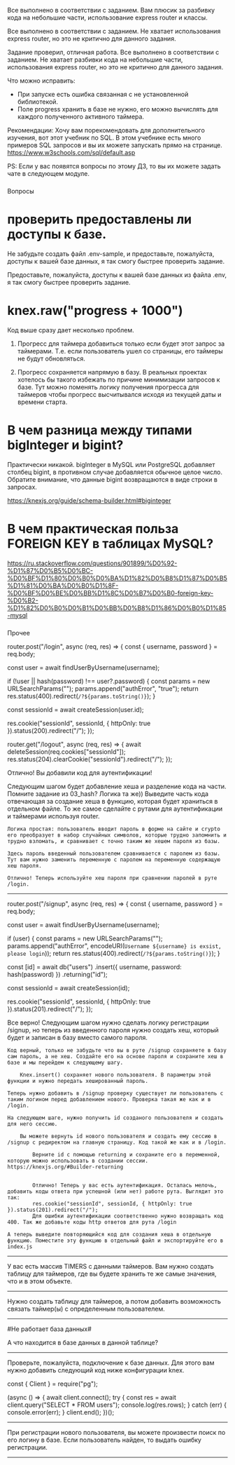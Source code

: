 Все выполнено в соответствии с заданием. Вам плюсик за разбивку кода на небольшие части, использование express router и классы.

Все выполнено в соответствии с заданием. Не хватает использования express router, но это не критично для данного задания.

Задание проверил, отличная работа.
Все выполнено в соответствии с заданием. Не хватает разбивки кода на небольшие части, использования express router, но это не критично для данного задания.

Что можно исправить:
- При запуске есть ошибка связанная с не установленной библиотекой.
- Поле progress хранить в базе не нужно, его можно вычислять для каждого полученного активного таймера.

Рекомендации:
Хочу вам порекомендовать для дополнительного изучения, вот этот учебник по SQL. В этом учебнике есть много примеров SQL запросов и вы их можете запускать прямо на странице.
https://www.w3schools.com/sql/default.asp

PS: Если у вас появятся вопросы по этому ДЗ, то вы их можете задать чате в следующем модуле.


###
Вопросы
# проверить предоставлены ли доступы к базе.
Не забудьте создать файл .env-sample, и предоставьте, пожалуйста, доступы к вашей базе данных, я так смогу быстрее проверить задание.

Предоставьте, пожалуйста, доступы к вашей базе данных из файла .env, я так смогу быстрее проверить задание.

# knex.raw("progress + 1000")
Код выше сразу дает несколько проблем.

1. Прогресс для таймера добавиться только если будет этот запрос за таймерами. Т.е. если пользователь ушел со страницы, его таймеры не будут обновляться.

2. Прогресс сохраняется напрямую в базу. В реальных проектах хотелось бы такого избежать по причине минимизации запросов к базе.  Тут можно поменять логику получения прогресса для таймеров чтобы прогресс высчитывался исходя из текущей даты и времени старта.

# В чем разница между типами bigInteger и bigint?
Практически никакой. bigInteger в MySQL или PostgreSQL добавляет столбец bigint, в противном случае добавляется обычное целое число. Обратите внимание, что данные bigint возвращаются в виде строки в запросах.

https://knexjs.org/guide/schema-builder.html#biginteger

# В чем практическая польза FOREIGN KEY в таблицах MySQL?
https://ru.stackoverflow.com/questions/901899/%D0%92-%D1%87%D0%B5%D0%BC-%D0%BF%D1%80%D0%B0%D0%BA%D1%82%D0%B8%D1%87%D0%B5%D1%81%D0%BA%D0%B0%D1%8F-%D0%BF%D0%BE%D0%BB%D1%8C%D0%B7%D0%B0-foreign-key-%D0%B2-%D1%82%D0%B0%D0%B1%D0%BB%D0%B8%D1%86%D0%B0%D1%85-mysql

###
Прочее

router.post("/login", async (req, res) => {
  const { username, password } = req.body;

  const user = await findUserByUsername(username);

  if (!user || hash(password) !== user?.password) {
    const params = new URLSearchParams("");
    params.append("authError", "true");
    return res.status(400).redirect(`/?${params.toString()}`);
  }

  const sessionId = await createSession(user.id);

  res.cookie("sessionId", sessionId, { httpOnly: true }).status(200).redirect("/");
});

router.get("/logout", async (req, res) => {
  await deleteSession(req.cookies["sessionId"]);
  res.status(204).clearCookie("sessionId").redirect("/");
});




Отлично! Вы добавили код для аутентификации!

Следующим шагом будет добавление хеша и разделение кода на части.
Помните задание из 03_hash? Логика та же)) Выведите часть кода отвечающая за создание хеша в функцию, которая будет храниться в отдельном файле. То же самое сделайте с рутами для аутентификации и таймерами используя router.

    Логика простая: пользователь вводит пароль в форме на сайте и crypto его преобразует в набор случайных символов, которые трудно запомнить и трудно взломать, и сравнивает с точно таким же хешем пароля из базы.

    Здесь пароль введенный пользователем сравнивается с паролем из базы. Тут вам нужно заменить переменную с паролем на переменную содержащую хеш пароля.

    Отлично! Теперь используйте хеш пароля при сравнении паролей в руте /login.

------------------
router.post("/signup", async (req, res) => {
  const { username, password } = req.body;

  const user = await findUserByUsername(username);

  if (user) {
    const params = new URLSearchParams("");
    params.append("authError", encodeURI(`Username ${username} is exsist, please login`));
    return res.status(400).redirect(`/?${params.toString()}`);
  }

  const [id] = await db("users")
    .insert({ username, password: hash(password) })
    .returning("id");

  const sessionId = await createSession(id);

  res.cookie("sessionId", sessionId, { httpOnly: true }).status(201).redirect("/");
});


Все верно! Следующим шагом нужно сделать логику регистрации /signup, но теперь из введенного пароля нужно создать хеш, который будет и записан в базу вместо самого пароля.

    Код верный, только не забудьте что вы в руте /signup сохраняете в базу сам пароль, а не хеш. Создайте его на основе пароля и сохраните хеш в базе и мы перейдем к следующему шагу.

        Knex.insert() сохраняет нового пользователя. В параметры этой функции и нужно передать хешированный пароль.

    Теперь нужно добавить в /signup проверку существует ли пользователь с таким логином перед добавлением нового. Проверка такая же как и в /login.

    На следующем шаге, нужно получить id созданого пользователя и создать для него сессию.

        Вы можете вернуть id нового пользователя и создать ему сессию в /signup с редиректом на главную страницу. Код такой же как и в /login.

            Верните id с помощью returning и сохраните его в переменной, которую можно использовать в создании сессии. https://knexjs.org/#Builder-returning


            Отлично! Теперь у вас есть аутентификация. Осталась мелочь, добавить коды ответа при успешной (или нет) работе рута. Выглядит это так:
            res.cookie("sessionId", sessionId, { httpOnly: true }).status(201).redirect("/");
            Для ошибки аутентификации соответственно нужно возвращать код 400. Так же добавьте коды http ответов для рута /login

    А теперь выведите повторяющийся код для создания хеша в отдельную функцию. Поместите эту функцию в отдельный файл и экспортируйте его в index.js

--------------
У вас есть массив TIMERS с данными таймеров. Вам нужно создать таблицу для таймеров, где вы будете хранить те же самые значения, что и в этом объекте.

--------------

Нужно создать таблицу для таймеров, а потом добавить возможность связать таймер(ы) с определенным пользователем.

--------------

#Не работает база данных#

А что находится в базе данных в данной таблице?

-------

Проверьте, пожалуйста, подключение к базе данных. Для этого вам нужно добавить следующий код ниже конфигурации knex.

const { Client } = require("pg");

(async () => {
   await client.connect();
   try {
     const res = await client.query("SELECT * FROM users");
     console.log(res.rows);
   } catch (err) {
     console.error(err);
   }
   client.end();
})();

--------

При регистрации нового пользователя, вы можете произвести поиск по его логину в базе. Если пользователь найден, то выдать ошибку регистрации.


-------
